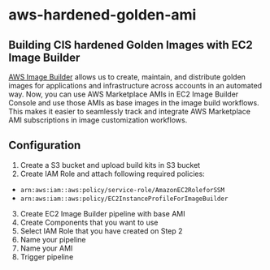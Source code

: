 # aws-hardened-golden-ami

## Building CIS hardened Golden Images with EC2 Image Builder
[AWS Image Builder](https://docs.aws.amazon.com/imagebuilder/latest/userguide/what-is-image-builder.html) allows us to create, maintain, and distribute golden images for applications and infrastructure across accounts in an automated way. Now, you can use AWS Marketplace AMIs in EC2 Image Builder Console and use those AMIs as base images in the image build workflows. This makes it easier to seamlessly track and integrate AWS Marketplace AMI subscriptions in image customization workflows.

## Configuration
1. Create a S3 bucket and upload build kits in S3 bucket
2. Create IAM Role and attach following required policies:
  - `arn:aws:iam::aws:policy/service-role/AmazonEC2RoleforSSM`
  - `arn:aws:iam::aws:policy/EC2InstanceProfileForImageBuilder`
3. Create EC2 Image Builder pipeline with base AMI
4. Create Components that you want to use 
5. Select IAM Role that you have created on Step 2
6. Name your pipeline
7. Name your AMI
8. Trigger pipeline
